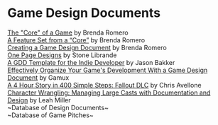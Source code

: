 # Game Design Documents

[The "Core" of a Game](https://bbrathwaite.wordpress.com/2008/10/15/the-core-of-a-game/) by Brenda Romero  
[A Feature Set from a “Core”](https://bbrathwaite.wordpress.com/2008/10/17/a-feature-set-from-a-core/) by Brenda Romero  
[Creating a Game Design Document](https://bbrathwaite.wordpress.com/2008/11/30/creating-a-game-design-document/) by Brenda Romero  
[One Page Designs](http://www.gamasutra.com/blogs/JasonBakker/20090604/84211/A_GDD_Template_for_the_Indie_Developer.php) by Stone Librande  
[A GDD Template for the Indie Developer](http://www.gamasutra.com/blogs/JasonBakker/20090604/84211/A_GDD_Template_for_the_Indie_Developer.php) by Jason Bakker  
[Effectively Organize Your Game's Development With a Game Design Document](http://code.tutsplus.com/articles/effectively-organize-your-games-development-with-a-game-design-document--active-10140) by Gamux  
[A 4 Hour Story in 400 Simple Steps: Fallout DLC](https://www.gdcvault.com/play/1016552/A-4-Hour-Story-in) by Chris Avellone  
[Character Wrangling: Managing Large Casts with Documentation and Design](https://www.gdcvault.com/play/1023444/Character-Wrangling-Managing-Large-Casts) by Leah Miller  
~Database of Design Documents~  
~Database of Game Pitches~  
